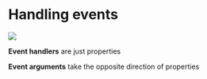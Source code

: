 <!-- .slide: class="center" -->

# Handling events

![](./assets/images/12-events-callback.png)


**Event handlers** are just properties

**Event arguments** take the opposite direction of properties
